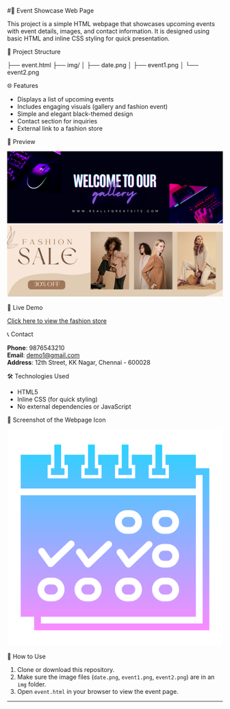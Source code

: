 #🎉 Event Showcase Web Page

This project is a simple HTML webpage that showcases upcoming events with event details, images, and contact information. It is designed using basic HTML and inline CSS styling for quick presentation.

📁 Project Structure

├── event.html
├── img/
│ ├── date.png
│ ├── event1.png
│ └── event2.png

🌐 Features

- Displays a list of upcoming events
- Includes engaging visuals (gallery and fashion event)
- Simple and elegant black-themed design
- Contact section for inquiries
- External link to a fashion store

📸 Preview

![Event1](img/event1.png)
![Event2](img/event2.png)

🔗 Live Demo

[Click here to view the fashion store](https://www.myntra.com/)

📞 Contact

**Phone**: 9876543210  
**Email**: demo1@gmail.com  
**Address**: 12th Street, KK Nagar, Chennai - 600028


🛠️ Technologies Used

- HTML5
- Inline CSS (for quick styling)
- No external dependencies or JavaScript


📅 Screenshot of the Webpage Icon

![Date Icon](img/date.png)

📌 How to Use

1. Clone or download this repository.
2. Make sure the image files (`date.png`, `event1.png`, `event2.png`) are in an `img` folder.
3. Open `event.html` in your browser to view the event page.

---

